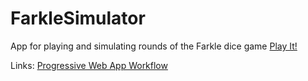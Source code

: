 # FarkleSimulator
App for playing and simulating rounds of the Farkle dice game
[Play It!](https://jerold.github.io/FarkleSimulator)

Links:
[Progressive Web App Workflow](https://medium.com/dartlang/making-a-dart-web-app-offline-capable-3-lines-of-code-e980010a7815)

